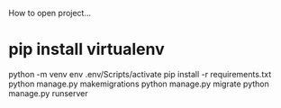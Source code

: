 How to open project...

# pip install virtualenv 
python -m venv env
.env/Scripts/activate
pip install -r requirements.txt
python manage.py makemigrations
python manage.py migrate
python manage.py runserver
